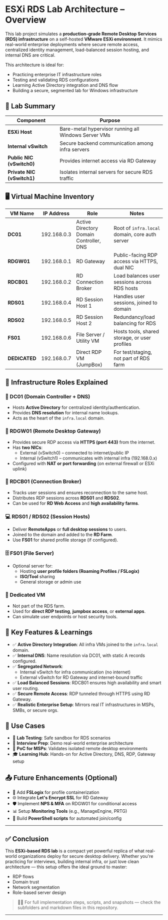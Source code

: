 # ESXi RDS Lab Architecture – Overview

This lab project simulates a **production-grade Remote Desktop Services (RDS) infrastructure** on a self-hosted **VMware ESXi environment**. It mimics real-world enterprise deployments where secure remote access, centralized identity management, load-balanced session hosting, and internal DNS are critical.

This architecture is ideal for:
- Practicing enterprise IT infrastructure roles
- Testing and validating RDS configurations
- Learning Active Directory integration and DNS flow
- Building a secure, segmented lab for Windows infrastructure

## 📘 Lab Summary

| Component          | Purpose                                                        |
|-------------------|----------------------------------------------------------------|
| **ESXi Host**      | Bare-metal hypervisor running all Windows Server VMs           |
| **Internal vSwitch** | Secure backend communication among infra servers             |
| **Public NIC (vSwitch0)** | Provides internet access via RD Gateway                 |
| **Private NIC (vSwitch1)** | Isolates internal servers for secure RDS traffic      |


## 🖥️ Virtual Machine Inventory

| VM Name       | IP Address    | Role                                | Notes                                      |
|---------------|---------------|-------------------------------------|--------------------------------------------|
| **DC01**      | 192.168.0.3   | Active Directory Domain Controller, DNS | Root of `infra.local` domain, core auth server  |
| **RDGW01**    | 192.168.0.1   | RD Gateway                          | Public-facing RDP access via HTTPS, dual NIC  |
| **RDCB01**    | 192.168.0.2   | RD Connection Broker                | Load balances user sessions across RDS hosts  |
| **RDS01**     | 192.168.0.4   | RD Session Host 1                   | Handles user sessions, joined to domain  |
| **RDS02**     | 192.168.0.5   | RD Session Host 2                   | Redundancy/load balancing for RDS         |
| **FS01**      | 192.168.0.6   | File Server / Utility VM            | Hosts tools, shared storage, or user profiles  |
| **DEDICATED** | 192.168.0.7   | Direct RDP VM (JumpBox)             | For test/staging, not part of RDS farm  |


## 🔧 Infrastructure Roles Explained

### 🧠 DC01 (Domain Controller + DNS)
- Hosts **Active Directory** for centralized identity/authentication.
- Provides **DNS resolution** for internal name lookups.
- Acts as the heart of the `infra.local` domain.

### 🔐 RDGW01 (Remote Desktop Gateway)
- Provides secure RDP access via **HTTPS (port 443)** from the internet.
- Has **two NICs**:
  - External (vSwitch0) – connected to internet/public IP
  - Internal (vSwitch1) – communicates with internal infra (192.168.0.x)
- Configured with **NAT or port forwarding** (on external firewall or ESXi uplink)

### 🧮 RDCB01 (Connection Broker)
- Tracks user sessions and ensures reconnection to the same host.
- Distributes RDP sessions across **RDS01** and **RDS02**.
- Can be used for **RD Web Access** and **high availability farms**.

### 💻 RDS01 / RDS02 (Session Hosts)
- Deliver **RemoteApps** or **full desktop sessions** to users.
- Joined to the domain and added to the **RD Farm**.
- Use **FS01** for shared profile storage (if configured).

### 🗄️ FS01 (File Server)
- Optional server for:
  - Hosting **user profile folders (Roaming Profiles / FSLogix)**
  - **ISO/Tool** sharing
  - General storage or admin use

### 🧪 Dedicated VM
- Not part of the RDS farm.
- Used for **direct RDP testing**, **jumpbox access**, or **external apps**.
- Can simulate user endpoints or host security tools.


## 🔑 Key Features & Learnings

- ✅ **Active Directory Integration**: All infra VMs joined to the `infra.local` domain.
- ✅ **Internal DNS**: Name resolution via DC01, with static A records configured.
- ✅ **Segregated Network**:
  - Internal vSwitch for infra communication (no internet)
  - External vSwitch for RD Gateway and internet-bound traffic
- ✅ **Load Balanced Sessions**: RDCB01 ensures high availability and smart user routing.
- ✅ **Secure Remote Access**: RDP tunneled through HTTPS using RD Gateway.
- ✅ **Realistic Enterprise Setup**: Mirrors real IT infrastructures in MSPs, SMBs, or secure orgs.


## 📌 Use Cases

- 🧪 **Lab Testing**: Safe sandbox for RDS scenarios
- 🧰 **Interview Prep**: Demo real-world enterprise architecture
- 💼 **PoC for MSPs**: Validates isolated remote desktop environments
- 🎓 **Learning Hub**: Hands-on for Active Directory, DNS, RDP, Gateway setup


## 📤 Future Enhancements (Optional)

- 🔄 Add **FSLogix** for profile containerization  
- 🌐 Integrate **Let's Encrypt SSL** for RD Gateway  
- 🛡️ Implement **NPS & MFA** on RDGW01 for conditional access  
- 📊 Setup **Monitoring Tools** (e.g., ManageEngine, PRTG)  
- 🧰 Build **PowerShell scripts** for automated join/config  

---

## ✅ Conclusion

This **ESXi-based RDS lab** is a compact yet powerful replica of what real-world organizations deploy for secure desktop delivery. Whether you're practicing for interviews, building internal infra, or just love clean architecture — this setup offers the ideal ground to master:

- RDP flows
- Domain trust
- Network segmentation
- Role-based server design

> 👨‍💻 For full implementation steps, scripts, and snapshots — check the subfolders and markdown files in this repository.

---
